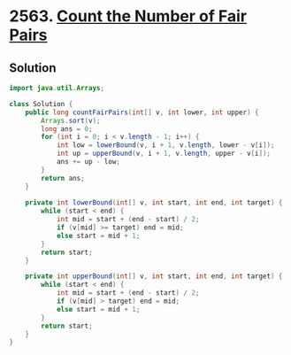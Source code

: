 # 2563. [Count the Number of Fair Pairs](https://leetcode.com/problems/count-the-number-of-fair-pairs/description/?envType=daily-question&envId=2024-11-13)

## Solution

```java
import java.util.Arrays;

class Solution {
    public long countFairPairs(int[] v, int lower, int upper) {
        Arrays.sort(v);
        long ans = 0;
        for (int i = 0; i < v.length - 1; i++) {
            int low = lowerBound(v, i + 1, v.length, lower - v[i]);
            int up = upperBound(v, i + 1, v.length, upper - v[i]);
            ans += up - low;
        }
        return ans;
    }
  
    private int lowerBound(int[] v, int start, int end, int target) {
        while (start < end) {
            int mid = start + (end - start) / 2;
            if (v[mid] >= target) end = mid;
            else start = mid + 1;
        }
        return start;
    }

    private int upperBound(int[] v, int start, int end, int target) {
        while (start < end) {
            int mid = start + (end - start) / 2;
            if (v[mid] > target) end = mid;
            else start = mid + 1;
        }
        return start;
    }
}
```
